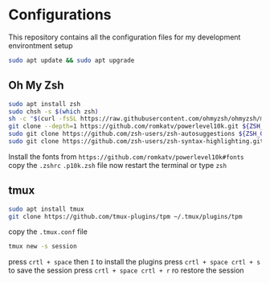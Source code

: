 # Configurations
This repository contains all the configuration files for my development environtment setup
```sh
sudo apt update && sudo apt upgrade
```

## Oh My Zsh

```sh
sudo apt install zsh
sudo chsh -s $(which zsh)
sh -c "$(curl -fsSL https://raw.githubusercontent.com/ohmyzsh/ohmyzsh/master/tools/install.sh)"
git clone --depth=1 https://github.com/romkatv/powerlevel10k.git ${ZSH_CUSTOM:-$HOME/.oh-my-zsh/custom}/themes/powerlevel10k
sudo git clone https://github.com/zsh-users/zsh-autosuggestions ${ZSH_CUSTOM:-~/.oh-my-zsh/custom}/plugins/zsh-autosuggestions
sudo git clone https://github.com/zsh-users/zsh-syntax-highlighting.git ${ZSH_CUSTOM:-~/.oh-my-zsh/custom}/plugins/zsh-syntax-highlighting
```

Install the fonts from ``` https://github.com/romkatv/powerlevel10k#fonts ```
copy the ``` .zshrc ``` ``` .p10k.zsh ``` file now
restart the terminal or type ``` zsh ```



    
## tmux
```sh
sudo apt install tmux
git clone https://github.com/tmux-plugins/tpm ~/.tmux/plugins/tpm
```
copy the ```.tmux.conf``` file

```sh
tmux new -s session
```
press ``` crtl + space ``` then ``` I ``` to install the plugins
press ``` crtl + space crtl + s ``` to save the session
press ``` crtl + space crtl + r ``` ro restore the session
